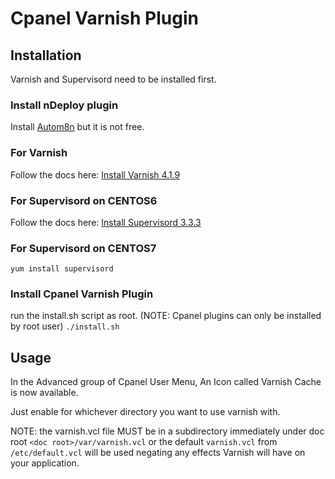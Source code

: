 # Cpanel Varnish Plugin

## Installation

Varnish and Supervisord need to be installed first.

### Install nDeploy plugin

Install [Autom8n](https://www.autom8n.com/) but it is not free.

### For Varnish

Follow the docs here:
[Install Varnish 4.1.9](https://packagecloud.io/varnishcache/varnish41/install#manual-rpm)

### For Supervisord on CENTOS6

Follow the docs here:
[Install Supervisord 3.3.3](http://supervisord.org/installing.html)

### For Supervisord on CENTOS7

`yum install supervisord`

### Install Cpanel Varnish Plugin

run the install.sh script as root. (NOTE: Cpanel plugins can only be installed by root user)
`./install.sh`

## Usage

In the Advanced group of Cpanel User Menu, An Icon called Varnish Cache is now available.

Just enable for whichever directory you want to use varnish with.

NOTE: the varnish.vcl file MUST be in a subdirectory immediately under doc root `<doc root>/var/varnish.vcl` or the default `varnish.vcl` from `/etc/default.vcl` will be used negating any effects Varnish will have on your application.


